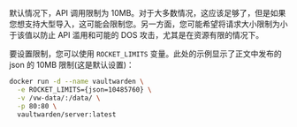 默认情况下，API 调用限制为 10MB。对于大多数情况，这应该足够了，但是如果您想支持大型导入，这可能会限制您。另一方面，您可能希望将请求大小限制为小于该值以防止 API 滥用和可能的 DOS 攻击，尤其是在资源有限的情况下。

要设置限制，您可以使用 `ROCKET_LIMITS` 变量。此处的示例显示了正文中发布的 json 的 10MB 限制(这是默认设置)：

```sh
docker run -d --name vaultwarden \
  -e ROCKET_LIMITS={json=10485760} \
  -v /vw-data/:/data/ \
  -p 80:80 \
  vaultwarden/server:latest
```